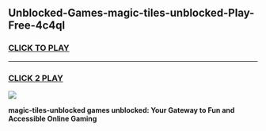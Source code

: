
## Unblocked-Games-magic-tiles-unblocked-Play-Free-4c4ql
<h3>
<a href="https://premium76.site?title=magic-tiles-unblocked&ref=10A">CLICK TO PLAY</a></h3>
<hr>

<h3>
<a href="https://premium76.site?title=magic-tiles-unblocked&ref=10A">CLICK 2 PLAY</a>
  
</h3>

<a href="https://premium76.site?title=magic-tiles-unblocked&ref=10A"><img src="https://clearcache.store/games.png"></a>


**magic-tiles-unblocked games unblocked: Your Gateway to Fun and Accessible Online Gaming**
